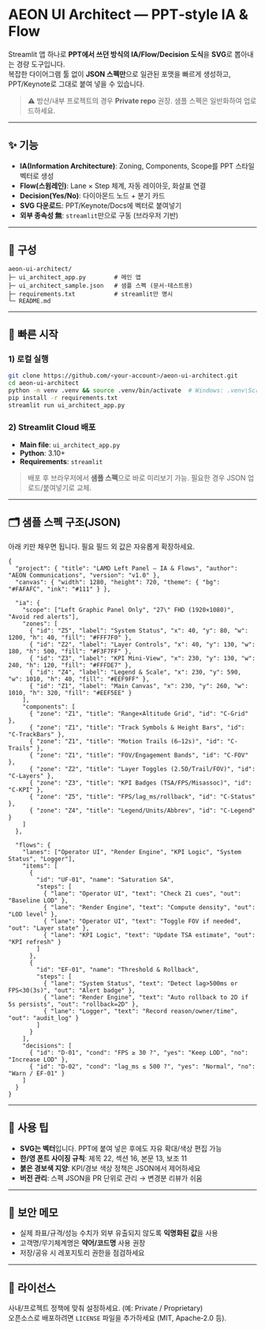 # AEON UI Architect — PPT‑style IA & Flow

Streamlit 앱 하나로 **PPT에서 쓰던 방식의 IA/Flow/Decision 도식**을 **SVG**로 뽑아내는 경량 도구입니다.  
복잡한 다이어그램 툴 없이 **JSON 스펙만**으로 일관된 포맷을 빠르게 생성하고, PPT/Keynote로 그대로 붙여 넣을 수 있습니다.

> ⚠️ 방산/내부 프로젝트의 경우 **Private repo** 권장. 샘플 스펙은 일반화하여 업로드하세요.

---

## ✨ 기능
- **IA(Information Architecture)**: Zoning, Components, Scope를 PPT 스타일 벡터로 생성
- **Flow(스윔레인)**: Lane × Step 체계, 자동 레이아웃, 화살표 연결
- **Decision(Yes/No)**: 다이아몬드 노드 + 분기 카드
- **SVG 다운로드**: PPT/Keynote/Docs에 벡터로 붙여넣기
- **외부 종속성 無**: `streamlit`만으로 구동 (브라우저 기반)

---

## 🧩 구성
```
aeon-ui-architect/
├─ ui_architect_app.py        # 메인 앱
├─ ui_architect_sample.json   # 샘플 스펙 (문서·테스트용)
├─ requirements.txt           # streamlit만 명시
└─ README.md
```

---

## 🚀 빠른 시작

### 1) 로컬 실행
```bash
git clone https://github.com/<your-account>/aeon-ui-architect.git
cd aeon-ui-architect
python -m venv .venv && source .venv/bin/activate  # Windows: .venv\Scripts\activate
pip install -r requirements.txt
streamlit run ui_architect_app.py
```

### 2) Streamlit Cloud 배포
- **Main file**: `ui_architect_app.py`  
- **Python**: 3.10+  
- **Requirements**: `streamlit`

> 배포 후 브라우저에서 **샘플 스펙**으로 바로 미리보기 가능. 필요한 경우 JSON 업로드/붙여넣기로 교체.

---

## 🗂 샘플 스펙 구조(JSON)

아래 키만 채우면 됩니다. 필요 필드 외 값은 자유롭게 확장하세요.

```jsonc
{
  "project": { "title": "LAMD Left Panel — IA & Flows", "author": "AEON Communications", "version": "v1.0" },
  "canvas": { "width": 1280, "height": 720, "theme": { "bg": "#FAFAFC", "ink": "#111" } },

  "ia": {
    "scope": ["Left Graphic Panel Only", "27\" FHD (1920×1080)", "Avoid red alerts"],
    "zones": [
      { "id": "Z5", "label": "System Status", "x": 40, "y": 80, "w": 1200, "h": 40, "fill": "#FFF7F0" },
      { "id": "Z2", "label": "Layer Controls", "x": 40, "y": 130, "w": 180, "h": 500, "fill": "#F3F7FF" },
      { "id": "Z3", "label": "KPI Mini-View", "x": 230, "y": 130, "w": 240, "h": 120, "fill": "#FFFDE7" },
      { "id": "Z4", "label": "Legend & Scale", "x": 230, "y": 590, "w": 1010, "h": 40, "fill": "#EEF9FF" },
      { "id": "Z1", "label": "Main Canvas", "x": 230, "y": 260, "w": 1010, "h": 320, "fill": "#EEF5EE" }
    ],
    "components": [
      { "zone": "Z1", "title": "Range×Altitude Grid", "id": "C-Grid" },
      { "zone": "Z1", "title": "Track Symbols & Height Bars", "id": "C-TrackBars" },
      { "zone": "Z1", "title": "Motion Trails (6–12s)", "id": "C-Trails" },
      { "zone": "Z1", "title": "FOV/Engagement Bands", "id": "C-FOV" },
      { "zone": "Z2", "title": "Layer Toggles (2.5D/Trail/FOV)", "id": "C-Layers" },
      { "zone": "Z3", "title": "KPI Badges (TSA/FPS/Misassoc)", "id": "C-KPI" },
      { "zone": "Z5", "title": "FPS/lag_ms/rollback", "id": "C-Status" },
      { "zone": "Z4", "title": "Legend/Units/Abbrev", "id": "C-Legend" }
    ]
  },

  "flows": {
    "lanes": ["Operator UI", "Render Engine", "KPI Logic", "System Status", "Logger"],
    "items": [
      {
        "id": "UF-01", "name": "Saturation SA",
        "steps": [
          { "lane": "Operator UI", "text": "Check Z1 cues", "out": "Baseline LOD" },
          { "lane": "Render Engine", "text": "Compute density", "out": "LOD level" },
          { "lane": "Operator UI", "text": "Toggle FOV if needed", "out": "Layer state" },
          { "lane": "KPI Logic", "text": "Update TSA estimate", "out": "KPI refresh" }
        ]
      },
      {
        "id": "EF-01", "name": "Threshold & Rollback",
        "steps": [
          { "lane": "System Status", "text": "Detect lag>500ms or FPS<30(3s)", "out": "Alert badge" },
          { "lane": "Render Engine", "text": "Auto rollback to 2D if 5s persists", "out": "rollback=2D" },
          { "lane": "Logger", "text": "Record reason/owner/time", "out": "audit_log" }
        ]
      }
    ],
    "decisions": [
      { "id": "D-01", "cond": "FPS ≥ 30 ?", "yes": "Keep LOD", "no": "Increase LOD" },
      { "id": "D-02", "cond": "lag_ms ≤ 500 ?", "yes": "Normal", "no": "Warn / EF-01" }
    ]
  }
}
```

---

## 🧪 사용 팁
- **SVG는 벡터**입니다. PPT에 붙여 넣은 후에도 자유 확대/색상 편집 가능
- **한/영 폰트 사이징 규칙**: 제목 22, 섹션 16, 본문 13, 보조 11
- **붉은 경보색 지양**: KPI/경보 색상 정책은 JSON에서 제어하세요
- **버전 관리**: 스펙 JSON을 PR 단위로 관리 → 변경분 리뷰가 쉬움

---

## 🔐 보안 메모
- 실제 좌표/규격/성능 수치가 외부 유출되지 않도록 **익명화된 값**을 사용
- 고객명/무기체계명은 **약어/코드명** 사용 권장
- 저장/공유 시 레포지토리 권한을 점검하세요

---

## 📜 라이선스
사내/프로젝트 정책에 맞춰 설정하세요. (예: Private / Proprietary)  
오픈소스로 배포하려면 `LICENSE` 파일을 추가하세요 (MIT, Apache‑2.0 등).
